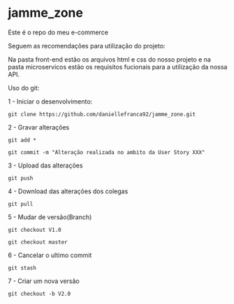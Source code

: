 # jamme_zone
Este é o repo do meu e-commerce

Seguem as recomendações para utilização do projeto:

Na pasta front-end estão os arquivos html e css do nosso projeto e na pasta microservicos estão os requisitos fucionais para a utilização da nossa API.


Uso do git:

1 - Iniciar o desenvolvimento:
    
	git clone https://github.com/daniellefranca92/jamme_zone.git

2 - Gravar alterações

    git add *
	
	git commit -m "Alteração realizada no ambito da User Story XXX"

3 - Upload das alterações

    git push

4 - Download das alterações dos colegas

	git pull

5 - Mudar de versão(Branch)

    git checkout V1.0
	
    git checkout master

6 - Cancelar o ultimo commit

    git stash

7 - Criar um nova versão

    git checkout -b V2.0


